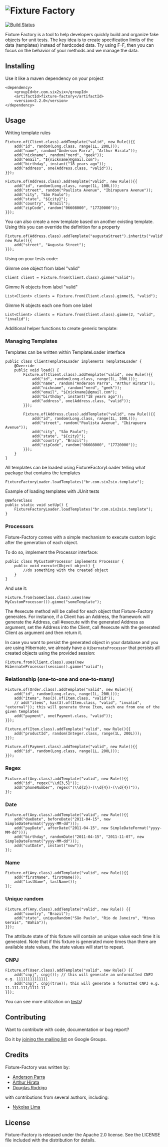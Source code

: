 ![Fixture Factory](http://s27.postimg.org/g2cbltgv7/fixture_factory.png)
==================================================================
[![Build Status](https://travis-ci.org/six2six/fixture-factory.png?branch=master)](https://travis-ci.org/six2six/fixture-factory)

Fixture Factory is a tool to help developers quickly build and organize fake objects for unit tests. The key idea is to create specification limits of the data (templates) instead of hardcoded data. Try using F-F, then you can focus on the behavior of your methods and we manage the data.

## Installing

Use it like a maven dependency on your project

	<dependency>
		<groupId>br.com.six2six</groupId>
		<artifactId>fixture-factory</artifactId>
		<version>2.2.0</version>
	</dependency>

## Usage

Writing template rules

	Fixture.of(Client.class).addTemplate("valid", new Rule(){{
		add("id", random(Long.class, range(1L, 200L)));
		add("name", random("Anderson Parra", "Arthur Hirata"));
		add("nickname", random("nerd", "geek"));
		add("email", "${nickname}@gmail.com");
		add("birthday", instant("18 years ago"));
		add("address", one(Address.class, "valid"));
	}});

	Fixture.of(Address.class).addTemplate("valid", new Rule(){{
		add("id", random(Long.class, range(1L, 100L)));
		add("street", random("Paulista Avenue", "Ibirapuera Avenue"));
		add("city", "São Paulo");
		add("state", "${city}");
		add("country", "Brazil");
		add("zipCode", random("06608000", "17720000"));
	}});

You can also create a new template based on another existing template. Using this you can override the definition for a property

	Fixture.of(Address.class).addTemplate("augustaStreet").inherits("valid", new Rule(){{
		add("street", "Augusta Street");
	}});

Using on your tests code:

Gimme one object from label "valid"

	Client client = Fixture.from(Client.class).gimme("valid");

Gimme N objects from label "valid"

	List<Client> clients = Fixture.from(Client.class).gimme(5, "valid");
	
Gimme N objects each one from one label

	List<Client> clients = Fixture.from(Client.class).gimme(2, "valid", "invalid");

Additional helper functions to create generic template:

### Managing Templates

Templates can be written within TemplateLoader interface

	public class ClientTemplateLoader implements TemplateLoader {
	    @Override
	    public void load() {
	        Fixture.of(Client.class).addTemplate("valid", new Rule(){{
	            add("id", random(Long.class, range(1L, 200L)));
	            add("name", random("Anderson Parra", "Arthur Hirata"));
	            add("nickname", random("nerd", "geek"));
	            add("email", "${nickname}@gmail.com");
	            add("birthday", instant("18 years ago"));
	            add("address", one(Address.class, "valid"));
	        }});

	        Fixture.of(Address.class).addTemplate("valid", new Rule(){{
	            add("id", random(Long.class, range(1L, 100L)));
	            add("street", random("Paulista Avenue", "Ibirapuera Avenue"));
	            add("city", "São Paulo");
	            add("state", "${city}");
	            add("country", "Brazil");
	            add("zipCode", random("06608000", "17720000"));
	        }});
	    }
	}

All templates can be loaded using FixtureFactoryLoader telling what package that contains the templates

	FixtureFactoryLoader.loadTemplates("br.com.six2six.template");

Example of loading templates with JUnit tests

	@BeforeClass
	public static void setUp() {
	    FixtureFactoryLoader.loadTemplates("br.com.six2six.template");
	}

### Processors

Fixture-Factory comes with a simple mechanism to execute custom logic after the generation of each object.

To do so, implement the Processor interface:

 	public class MyCustomProcessor implements Processor {
   		public void execute(Object object) {
     		//do something with the created object
   		}
 	}

And use it:

	Fixture.from(SomeClass.class).uses(new MyCustomProcessor()).gimme("someTemplate");

The #execute method will be called for each object that Fixture-Factory generates. For instance, if a Client has an Address, the framework will generate the Address, call #execute with the generated Address as argument, set the Address into the Client, call #execute with the generated Client as argument and then return it.  

In case you want to persist the generated object in your database and you are using Hibernate, we already have a `HibernateProcessor` that persists all created objects using the provided session:

	Fixture.from(Client.class).uses(new HibernateProcessor(session)).gimme("valid");

### Relationship (one-to-one and one-to-many)

	Fixture.of(Order.class).addTemplate("valid", new Rule(){{
		add("id", random(Long.class, range(1L, 200L)));
		add("items", has(3).of(Item.class, "valid"));
		// add("items", has(3).of(Item.class, "valid", "invalid", "external")); this will generate three Item, each one from one of the given templates
		add("payment", one(Payment.class, "valid"));
	}});

	Fixture.of(Item.class).addTemplate("valid", new Rule(){{
		add("productId", random(Integer.class, range(1L, 200L)));
	}});

	Fixture.of(Payment.class).addTemplate("valid", new Rule(){{
		add("id", random(Long.class, range(1L, 200L)));
	}});

### Regex

	Fixture.of(Any.class).addTemplate("valid", new Rule(){{
		add("id", regex("\\d{3,5}"));
		add("phoneNumber", regex("(\\d{2})-(\\d{4})-(\\d{4})"));
	});

### Date

	Fixture.of(Any.class).addTemplate("valid", new Rule(){{
		add("dueDate", beforeDate("2011-04-15", new SimpleDateFormat("yyyy-MM-dd")));
		add("payDate", afterDate("2011-04-15", new SimpleDateFormat("yyyy-MM-dd")));
		add("birthday", randomDate("2011-04-15", "2011-11-07", new SimpleDateFormat("yyyy-MM-dd")));
		add("cutDate", instant("now"));
	});

### Name

	Fixture.of(Any.class).addTemplate("valid", new Rule(){{
		add("firstName", firstName());
		add("lastName", lastName());
	});

### Unique random
	
	Fixture.of(Any.class).addTemplate("valid", new Rule() {{
		add("country", "Brazil");
		add("state", uniqueRandom("São Paulo", "Rio de Janeiro", "Minas Gerais", "Bahia"));
	}});

The attribute state of this fixture will contain an unique value each time it is generated. 
Note that if this fixture is generated more times than there are available state values, the state values will start to repeat.

### CNPJ

	Fixture.of(User.class).addTemplate("valid", new Rule() {{
		add("cnpj", cnpj()); // this will generate an unformatted CNPJ e.g. 11111111111111
		add("cnpj", cnpj(true)); this will generate a formatted CNPJ e.g. 11.111.111/1111-11
	}});

You can see more utilization on [tests](https://github.com/six2six/fixture-factory/tree/master/src/test/java/br/com/six2six/fixturefactory)!

## Contributing

Want to contribute with code, documentation or bug report?

Do it by [joining the mailing list](http://groups.google.com/group/fixture-factory) on Google Groups.

## Credits

Fixture-Factory was written by:

* [Anderson Parra](https://github.com/aparra)
* [Arthur Hirata](https://github.com/ahirata)
* [Douglas Rodrigo](https://github.com/douglasrodrigo)

with contributions from several authors, including:

* [Nykolas Lima](https://github.com/nykolaslima)

## License

Fixture-Factory is released under the Apache 2.0 license. See the LICENSE file included with the distribution for details.
